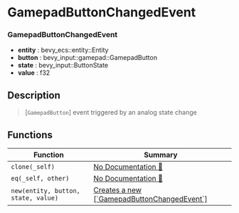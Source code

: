 # GamepadButtonChangedEvent

### GamepadButtonChangedEvent

- **entity** : bevy\_ecs::entity::Entity
- **button** : bevy\_input::gamepad::GamepadButton
- **state** : bevy\_input::ButtonState
- **value** : f32

## Description

>  [`GamepadButton`] event triggered by an analog state change

## Functions

| Function | Summary |
| --- | --- |
| `clone(_self)` | [No Documentation 🚧](./gamepadbuttonchangedevent/clone.md) |
| `eq(_self, other)` | [No Documentation 🚧](./gamepadbuttonchangedevent/eq.md) |
| `new(entity, button, state, value)` | [ Creates a new \[\`GamepadButtonChangedEvent\`\]](./gamepadbuttonchangedevent/new.md) |